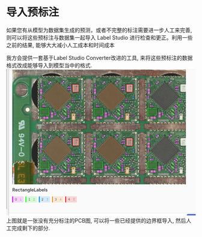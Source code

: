# 导入预标注
如果您有从模型为数据集生成的预测，或者不完整的标注需要进一步人工来完善, 则可以将这些预标注与数据集一起导入 Label Studio 进行检查和更正。利用一些之前的结果, 能够大大减小人工成本和时间成本

我方会提供一套基于Label Studio Converter改进的工具, 来将这些预标注的数据格式改成能够导入到模型当中的格式. 
![img8](md\labels\image_8.png)
上图就是一张没有充分标注的PCB图, 可以将一些已经提供的边界框导入, 然后人工完成剩下的部分.